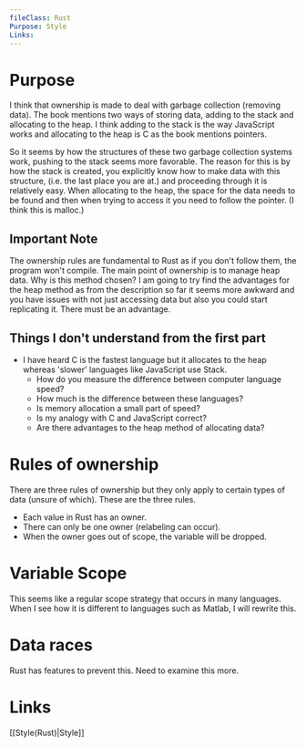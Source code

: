 ```yaml
---
fileClass: Rust
Purpose: Style
Links: 
---
```

# Purpose

I think that ownership is made to deal with garbage collection (removing data). The book mentions two ways of storing data, adding to the stack and allocating to the heap. I think adding to the stack is the way JavaScript works and allocating to the heap is C as the book mentions pointers.


So it seems by how the structures of these two garbage collection systems work, pushing to the stack seems more favorable. The reason for this is by how the stack is created, you explicitly know how to make data with this structure, (i.e. the last place you are at.) and proceeding through it is relatively easy. When allocating to the heap, the space for the data needs to be found and then when trying to access it you need to follow the pointer. (I think this is malloc.)

## Important Note

The ownership rules are fundamental to Rust as if you don't follow them, the program won't compile. The main point of ownership is to manage heap data. Why is this method chosen? I am going to try find the advantages for the heap method as from the description so far it seems more awkward and you have issues with not just accessing data but also you could start replicating it. There must be an advantage.


## Things I don't understand from the first part

- I have heard C is the fastest language but it allocates to the heap whereas 'slower' languages like JavaScript use Stack.
	- How do you measure the difference between computer language speed?
	- How much is the difference between these languages?
	- Is memory allocation a small part of speed?
	- Is my analogy with C and JavaScript correct?
	- Are there advantages to the heap method of allocating data?


# Rules of ownership

There are three rules of ownership but they only apply to certain types of data (unsure of which). These are the three rules.

- Each value in Rust has an owner.
- There can only be one owner (relabeling can occur).
- When the owner goes out of scope, the variable will be dropped.

# Variable Scope

This seems like a regular scope strategy that occurs in many languages. When I see how it is different to languages such as Matlab, I will rewrite this.

# Data races

Rust has features to prevent this. Need to examine this more.

# Links


[[Style(Rust)|Style]]



